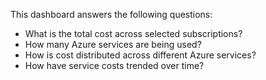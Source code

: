 This dashboard answers the following questions:

- What is the total cost across selected subscriptions?
- How many Azure services are being used?
- How is cost distributed across different Azure services?
- How have service costs trended over time?
